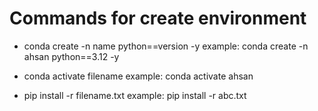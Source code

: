 # Commands for create environment 

* conda create -n name python==version -y
example: conda create -n ahsan python==3.12 -y

* conda activate filename
example: conda activate ahsan

* pip install -r filename.txt
example: pip install -r abc.txt